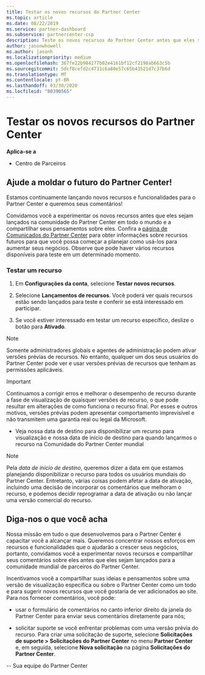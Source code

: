 ```yaml
---
title: Testar os novos recursos do Partner Center
ms.topic: article
ms.date: 08/22/2019
ms.service: partner-dashboard
ms.subservice: partnercenter-csp
description: Teste os novos recursos do Partner Center antes que eles sejam lançados e conte-nos sua opinião. Ajude a moldar o futuro do Partner Center!
author: jasonwhowell
ms.author: jasonh
ms.localizationpriority: medium
ms.openlocfilehash: 367fe22b984277b02e4161bf12cf2198ab663c5b
ms.sourcegitcommit: 5dcf8cefd2c4731c6a80e57c65b43521d7c37b6d
ms.translationtype: MT
ms.contentlocale: pt-BR
ms.lasthandoff: 03/30/2020
ms.locfileid: "80390565"
---
```

# <a name="test-drive-new-partner-center-features"></a>Testar os novos recursos do Partner Center

**Aplica-se a**

- Centro de Parceiros

## <a name="help-shape-the-future-of-partner-center"></a>Ajude a moldar o futuro do Partner Center!

Estamos continuamente lançando novos recursos e funcionalidades para o Partner Center e queremos seus comentários! 

Convidamos você a experimentar os novos recursos antes que eles sejam lançados na comunidade do Partner Center em todo o mundo e a compartilhar seus pensamentos sobre eles. Confira a [página de Comunicados do Partner Center](https://partnercenter.microsoft.com/pcv/announcements) para obter informações sobre recursos futuros para que você possa começar a planejar como usá-los para aumentar seus negócios. Observe que pode haver vários recursos disponíveis para teste em um determinado momento.

### <a name="test-drive-a-feature"></a>Testar um recurso

1. Em **Configurações da conta**, selecione **Testar novos recursos**.

2. Selecione **Lançamentos de recursos**. Você poderá ver quais recursos estão sendo lançados para teste e conferir se está interessado em participar.

3. Se você estiver interessado em testar um recurso específico, deslize o botão para **Ativado**. 

> [!NOTE]  
>  Somente administradores globais e agentes de administração podem ativar versões prévias de recursos. No entanto, qualquer um dos seus usuários do Partner Center pode ver e usar versões prévias de recursos que tenham as permissões aplicáveis.

> [!IMPORTANT]  
> Continuamos a corrigir erros e melhorar o desempenho de recurso durante a fase de visualização de quaisquer versões de recurso, o que pode resultar em alterações de como funciona o recurso final. Por esses e outros motivos, versões prévias podem apresentar comportamento imprevisível e não transmitem uma garantia real ou legal da Microsoft.

- Veja nossa data de destino para disponibilizar um recurso para visualização e nossa data de início de destino para quando lançarmos o recurso na Comunidade do Partner Center mundial

> [!NOTE]  
>  Pela *data de início de destino*, queremos dizer a data em que estamos planejando disponibilizar o recurso para todos os usuários mundiais do Partner Center. Entretanto, várias coisas podem afetar a data de ativação, incluindo uma decisão de incorporar os comentários que melhoram o recurso, e podemos decidir reprogramar a data de ativação ou não lançar uma versão comercial do recurso.  


 
## <a name="tell-us-what-you-think"></a>Diga-nos o que você acha

Nossa missão em tudo o que desenvolvemos para o Partner Center é capacitar você a alcançar mais. Queremos concentrar nossos esforços em recursos e funcionalidades que o ajudarão a crescer seus negócios, portanto, convidamos você a experimentar novos recursos e compartilhar seus comentários sobre eles antes que eles sejam lançados para a comunidade mundial de parceiros do Partner Center. 

Incentivamos você a compartilhar suas ideias e pensamentos sobre uma versão de visualização específica ou sobre o Partner Center como um todo e para sugerir novos recursos que você gostaria de ver adicionados ao site. Para nos fornecer comentários, você pode:  

-   usar o formulário de comentários no canto inferior direito da janela do Partner Center para enviar seus comentários diretamente para nós; 

-   solicitar suporte se você enfrentar problemas com uma versão prévia do recurso. Para criar uma solicitação de suporte, selecione **Solicitações de suporte > Solicitações do Partner Center** no menu **Partner Center** e, em seguida, selecione **Nova solicitação** na página **Solicitações do Partner Center**.



-- Sua equipe do Partner Center


